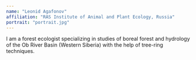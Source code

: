 ```yaml
---
name: "Leonid Agafonov"
affiliation: "RAS Institute of Animal and Plant Ecology, Russia"
portrait: "portrait.jpg"
---
```


I am a forest ecologist specializing in studies of boreal forest
and hydrology of the Ob River Basin (Western Siberia) with the
help of tree-ring techniques.
